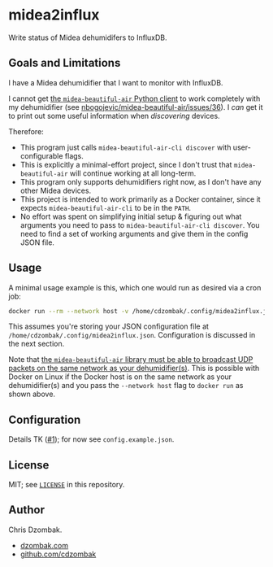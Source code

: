 # midea2influx

Write status of Midea dehumidifers to InfluxDB.

## Goals and Limitations

I have a Midea dehumidifier that I want to monitor with InfluxDB.

I cannot get [the `midea-beautiful-air` Python client](https://github.com/nbogojevic/midea-beautiful-air) to work completely with my dehumidifier (see [nbogojevic/midea-beautiful-air/issues/36](https://github.com/nbogojevic/midea-beautiful-air/issues/36)). I _can_ get it to print out some useful information when _discovering_ devices.

Therefore:

- This program just calls `midea-beautiful-air-cli discover` with user-configurable flags.
- This is explicitly a minimal-effort project, since I don't trust that `midea-beautiful-air` will continue working at all long-term.
- This program only supports dehumidifiers right now, as I don't have any other Midea devices.
- This project is intended to work primarily as a Docker container, since it expects `midea-beautiful-air-cli` to be in the `PATH`.
- No effort was spent on simplifying initial setup & figuring out what arguments you need to pass to `midea-beautiful-air-cli discover`. You need to find a set of working arguments and give them in the config JSON file.

## Usage

A minimal usage example is this, which one would run as desired via a cron job:

```sh
docker run --rm --network host -v /home/cdzombak/.config/midea2influx.json:/config.json:ro cdzombak/midea2influx:1
```

This assumes you're storing your JSON configuration file at `/home/cdzombak/.config/midea2influx.json`. Configuration is discussed in the next section.

Note that [the `midea-beautiful-air` library must be able to broadcast UDP packets on the same network as your dehumidifier(s)](https://github.com/nbogojevic/midea-beautiful-air?tab=readme-ov-file#discovery). This is possible with Docker on Linux if the Docker host is on the same network as your dehumidifier(s) and you pass the `--network host` flag to `docker run` as shown above.

## Configuration

Details TK ([#1](https://github.com/cdzombak/midea2influx/issues/1)); for now see `config.example.json`.

## License

MIT; see [`LICENSE`](LICENSE) in this repository.

## Author

Chris Dzombak.

- [dzombak.com](https://www.dzombak.com)
- [github.com/cdzombak](https://www.github.com/cdzombak)

